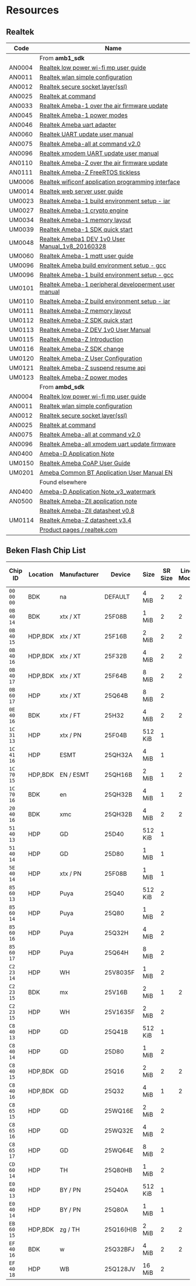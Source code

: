 # Resources

## Realtek

Code   | Name
-------|-----------------------------------------------------------------------------------------------------------------------------------------------------------------------------------------------------------------------------------
&nbsp; | From **amb1_sdk**
AN0004 | [Realtek low power wi-fi mp user guide](https://raw.githubusercontent.com/ambiot/amb1_sdk/0c8da639b097f01c60e419405aecfafab1d08e43/doc/AN0004%20Realtek%20low%20power%20wi-fi%20mp%20user%20guide.pdf)
AN0011 | [Realtek wlan simple configuration](https://raw.githubusercontent.com/ambiot/amb1_sdk/0c8da639b097f01c60e419405aecfafab1d08e43/doc/AN0011%20Realtek%20wlan%20simple%20configuration.pdf)
AN0012 | [Realtek secure socket layer(ssl)](https://raw.githubusercontent.com/ambiot/amb1_sdk/0c8da639b097f01c60e419405aecfafab1d08e43/doc/AN0012%20Realtek%20secure%20socket%20layer(ssl).pdf)
AN0025 | [Realtek at command](https://raw.githubusercontent.com/ambiot/amb1_sdk/0c8da639b097f01c60e419405aecfafab1d08e43/doc/AN0025%20Realtek%20at%20command.pdf)
AN0033 | [Realtek Ameba-1 over the air firmware update](https://raw.githubusercontent.com/ambiot/amb1_sdk/0c8da639b097f01c60e419405aecfafab1d08e43/doc/AN0033%20Realtek%20Ameba-1%20over%20the%20air%20firmware%20update.pdf)
AN0045 | [Realtek Ameba-1 power modes](https://raw.githubusercontent.com/ambiot/amb1_sdk/0c8da639b097f01c60e419405aecfafab1d08e43/doc/AN0045%20Realtek%20Ameba-1%20power%20modes.pdf)
AN0046 | [Realtek Ameba uart adapter](https://raw.githubusercontent.com/ambiot/amb1_sdk/0c8da639b097f01c60e419405aecfafab1d08e43/doc/AN0046%20Realtek%20Ameba%20uart%20adapter.pdf)
AN0060 | [Realtek UART update user manual](https://raw.githubusercontent.com/ambiot/amb1_sdk/0c8da639b097f01c60e419405aecfafab1d08e43/doc/AN0060%20Realtek%20UART%20update%20user%20manual.pdf)
AN0075 | [Realtek Ameba-all at command v2.0](https://raw.githubusercontent.com/ambiot/amb1_sdk/0c8da639b097f01c60e419405aecfafab1d08e43/doc/AN0075%20Realtek%20Ameba-all%20at%20command%20v2.0.pdf)
AN0096 | [Realtek xmodem UART update user manual](https://raw.githubusercontent.com/ambiot/amb1_sdk/0c8da639b097f01c60e419405aecfafab1d08e43/doc/AN0096%20Realtek%20xmodem%20UART%20update%20user%20manual.pdf)
AN0110 | [Realtek Ameba-Z over the air firmware update](https://raw.githubusercontent.com/ambiot/amb1_sdk/0c8da639b097f01c60e419405aecfafab1d08e43/doc/AN0110%20Realtek%20Ameba-Z%20over%20the%20air%20firmware%20update.pdf)
AN0111 | [Realtek Ameba-Z FreeRTOS tickless](https://raw.githubusercontent.com/ambiot/amb1_sdk/0c8da639b097f01c60e419405aecfafab1d08e43/doc/AN0111%20Realtek%20Ameba-Z%20FreeRTOS%20tickless.pdf)
UM0006 | [Realtek wificonf application programming interface](https://raw.githubusercontent.com/ambiot/amb1_sdk/0c8da639b097f01c60e419405aecfafab1d08e43/doc/UM0006%20Realtek%20wificonf%20application%20programming%20interface.pdf)
UM0014 | [Realtek web server user guide](https://raw.githubusercontent.com/ambiot/amb1_sdk/0c8da639b097f01c60e419405aecfafab1d08e43/doc/UM0014%20Realtek%20web%20server%20user%20guide.pdf)
UM0023 | [Realtek Ameba-1 build environment setup - iar](https://raw.githubusercontent.com/ambiot/amb1_sdk/0c8da639b097f01c60e419405aecfafab1d08e43/doc/UM0023%20Realtek%20Ameba-1%20build%20environment%20setup%20-%20iar.pdf)
UM0027 | [Realtek Ameba-1 crypto engine](https://raw.githubusercontent.com/ambiot/amb1_sdk/0c8da639b097f01c60e419405aecfafab1d08e43/doc/UM0027%20Realtek%20Ameba-1%20crypto%20engine.pdf)
UM0034 | [Realtek Ameba-1 memory layout](https://raw.githubusercontent.com/ambiot/amb1_sdk/0c8da639b097f01c60e419405aecfafab1d08e43/doc/UM0034%20Realtek%20Ameba-1%20memory%20layout.pdf)
UM0039 | [Realtek Ameba-1 SDK quick start](https://raw.githubusercontent.com/ambiot/amb1_sdk/0c8da639b097f01c60e419405aecfafab1d08e43/doc/UM0039%20Realtek%20Ameba-1%20SDK%20quick%20start.pdf)
UM0048 | [Realtek Ameba1 DEV 1v0 User Manual_1v8_20160328](https://raw.githubusercontent.com/ambiot/amb1_sdk/0c8da639b097f01c60e419405aecfafab1d08e43/doc/UM0048%20Realtek%20Ameba1%20DEV%201v0%20User%20Manual_1v8_20160328.pdf)
UM0060 | [Realtek Ameba-1 mqtt user guide](https://raw.githubusercontent.com/ambiot/amb1_sdk/0c8da639b097f01c60e419405aecfafab1d08e43/doc/UM0060%20Realtek%20Ameba-1%20mqtt%20user%20guide.pdf)
UM0096 | [Realtek Ameba build environment setup - gcc](https://raw.githubusercontent.com/ambiot/amb1_sdk/0c8da639b097f01c60e419405aecfafab1d08e43/doc/UM0096%20Realtek%20Ameba%20build%20environment%20setup%20-%20gcc.pdf)
UM0096 | [Realtek Ameba-1 build environment setup - gcc](https://raw.githubusercontent.com/ambiot/amb1_sdk/0c8da639b097f01c60e419405aecfafab1d08e43/doc/UM0096%20Realtek%20Ameba-1%20build%20environment%20setup%20-%20gcc.pdf)
UM0101 | [Realtek Ameba-1 peripheral developerment user manual](https://raw.githubusercontent.com/ambiot/amb1_sdk/0c8da639b097f01c60e419405aecfafab1d08e43/doc/UM0101%20Realtek%20Ameba-1%20peripheral%20developerment%20user%20manual.pdf)
UM0110 | [Realtek Ameba-Z build environment setup - iar](https://raw.githubusercontent.com/ambiot/amb1_sdk/0c8da639b097f01c60e419405aecfafab1d08e43/doc/UM0110%20Realtek%20Ameba-Z%20build%20environment%20setup%20-%20iar.pdf)
UM0111 | [Realtek Ameba-Z memory layout](https://raw.githubusercontent.com/ambiot/amb1_sdk/0c8da639b097f01c60e419405aecfafab1d08e43/doc/UM0111%20Realtek%20Ameba-Z%20memory%20layout.pdf)
UM0112 | [Realtek Ameba-Z SDK quick start](https://raw.githubusercontent.com/ambiot/amb1_sdk/0c8da639b097f01c60e419405aecfafab1d08e43/doc/UM0112%20Realtek%20Ameba-Z%20SDK%20quick%20start.pdf)
UM0113 | [Realtek Ameba-Z DEV 1v0 User Manual](https://raw.githubusercontent.com/ambiot/amb1_sdk/0c8da639b097f01c60e419405aecfafab1d08e43/doc/UM0113%20Realtek%20Ameba-Z%20DEV%201v0%20User%20Manual.pdf)
UM0115 | [Realtek Ameba-Z Introduction](https://raw.githubusercontent.com/ambiot/amb1_sdk/0c8da639b097f01c60e419405aecfafab1d08e43/doc/UM0115%20Realtek%20Ameba-Z%20Introduction.pdf)
UM0116 | [Realtek Ameba-Z SDK change](https://raw.githubusercontent.com/ambiot/amb1_sdk/0c8da639b097f01c60e419405aecfafab1d08e43/doc/UM0116%20Realtek%20Ameba-Z%20SDK%20change.pdf)
UM0120 | [Realtek Ameba-Z User Configuration](https://raw.githubusercontent.com/ambiot/amb1_sdk/0c8da639b097f01c60e419405aecfafab1d08e43/doc/UM0120%20Realtek%20Ameba-Z%20User%20Configuration.pdf)
UM0121 | [Realtek Ameba-Z suspend resume api](https://raw.githubusercontent.com/ambiot/amb1_sdk/0c8da639b097f01c60e419405aecfafab1d08e43/doc/UM0121%20Realtek%20Ameba-Z%20suspend%20resume%20api.pdf)
UM0123 | [Realtek Ameba-Z power modes](https://raw.githubusercontent.com/ambiot/amb1_sdk/0c8da639b097f01c60e419405aecfafab1d08e43/doc/UM0123%20Realtek%20Ameba-Z%20power%20modes.pdf)
&nbsp; | From **ambd_sdk**
AN0004 | [Realtek low power wi-fi mp user guide](https://raw.githubusercontent.com/ambiot/ambd_sdk/12dab4363fd0087eb4874461f8d3f6094110595f/doc/AN0004%20Realtek%20low%20power%20wi-fi%20mp%20user%20guide.pdf)
AN0011 | [Realtek wlan simple configuration](https://raw.githubusercontent.com/ambiot/ambd_sdk/12dab4363fd0087eb4874461f8d3f6094110595f/doc/AN0011%20Realtek%20wlan%20simple%20configuration.pdf)
AN0012 | [Realtek secure socket layer(ssl)](https://raw.githubusercontent.com/ambiot/ambd_sdk/12dab4363fd0087eb4874461f8d3f6094110595f/doc/AN0012%20Realtek%20secure%20socket%20layer(ssl).pdf)
AN0025 | [Realtek at command](https://raw.githubusercontent.com/ambiot/ambd_sdk/12dab4363fd0087eb4874461f8d3f6094110595f/doc/AN0025%20Realtek%20at%20command.pdf)
AN0075 | [Realtek Ameba-all at command v2.0](https://raw.githubusercontent.com/ambiot/ambd_sdk/12dab4363fd0087eb4874461f8d3f6094110595f/doc/AN0075%20Realtek%20Ameba-all%20at%20command%20v2.0.pdf)
AN0096 | [Realtek Ameba-all xmodem uart update firmware](https://raw.githubusercontent.com/ambiot/ambd_sdk/12dab4363fd0087eb4874461f8d3f6094110595f/doc/AN0096%20Realtek%20Ameba-all%20xmodem%20uart%20update%20firmware.pdf)
AN0400 | [Ameba-D Application Note](https://raw.githubusercontent.com/ambiot/ambd_sdk/12dab4363fd0087eb4874461f8d3f6094110595f/doc/AN0400%20Ameba-D%20Application%20Note.pdf)
UM0150 | [Realtek Ameba CoAP User Guide](https://raw.githubusercontent.com/ambiot/ambd_sdk/12dab4363fd0087eb4874461f8d3f6094110595f/doc/UM0150%20Realtek%20Ameba%20CoAP%20User%20Guide.pdf)
UM0201 | [Ameba Common BT Application User Manual EN](https://raw.githubusercontent.com/ambiot/ambd_sdk/12dab4363fd0087eb4874461f8d3f6094110595f/doc/UM0201%20Ameba%20Common%20BT%20Application%20User%20Manual%20EN.pdf)
&nbsp; | Found elsewhere
AN0400 | [Ameba-D Application Note_v3_watermark](https://files.seeedstudio.com/products/102110419/Basic%20documents/AN0400%20Ameba-D%20Application%20Note_v3_watermark.pdf)
AN0500 | [Realtek Ameba-ZII application note](https://www.e-paper-display.com/99IOT/00015797-AN0500-Realtek-Ameba-ZII-application-note.en_233850.pdf)
&nbsp; | [Realtek Ameba-ZII datasheet v0.8](https://www.e-paper-display.com/Ameba-Z_II_DataSheet_v0r8_RTL8720Cx_20190424%29.pdf)
UM0114 | [Realtek Ameba-Z datasheet v3.4](https://web.archive.org/web/20211203124711if_/https://adelectronicsru.files.wordpress.com/2018/10/um0114-realtek-ameba-z-data-sheet-v3-4.pdf)
&nbsp; | [Product pages / realtek.com](https://www.realtek.com/en/products/communications-network-ics/category/802-11b-g-n)

## Beken Flash Chip List

| Chip ID    | Location | Manufacturer | Device    | Size    | SR Size | Line Mode | CMP Post | Protect Post | Protect Mask | Protect All | Protect None | Protect Half | Unprotect Last Block | QE Bit Post | QE Bit | M Value | Mode Sel | Unprotect | Protect | cwMsk                    | sb | lb | SR Read | SR Write |
|------------|----------|--------------|-----------|---------|---------|-----------|----------|--------------|--------------|-------------|--------------|--------------|----------------------|-------------|--------|---------|----------|-----------|---------|--------------------------|----|----|---------|----------|
| `00 00 00` | BDK      | na           | DEFAULT   | 4 MiB   | 2       | 2         | 0        | 2            | 0x1F         | 0x00        | 0x00         | 0x00         | 0x000                | 0           | 0      | 0x00    | 0x01     |           |         |                          |    |    |         |          |
| `0B 40 14` | BDK      | xtx / XT     | 25F08B    | 1 MiB   | 2       | 2         | 14       | 2            | 0x1F         | 0x1F        | 0x00         | 0x0C         | 0x101                | 9           | 1      | 0xA0    | 0x01     |           |         |                          |    |    |         |          |
| `0B 40 15` | HDP,BDK  | xtx / XT     | 25F16B    | 2 MiB   | 2       | 2         | 14       | 2            | 0x1F         | 0x1F        | 0x00         | 0x0D         | 0x101                | 9           | 1      | 0xA0    | 0x01     | 0x00      | 0x07    | BIT(14) or BFD(0x1f,2,5) | 2  | 5  | `05 35` | `01`     |
| `0B 40 16` | HDP,BDK  | xtx / XT     | 25F32B    | 4 MiB   | 2       | 2         | 14       | 2            | 0x1F         | 0x1F        | 0x00         | 0x0E         | 0x101                | 9           | 1      | 0xA0    | 0x01     | 0x00      | 0x07    | BIT(14) or BFD(0x1f,2,5) | 2  | 5  | `05 35` | `01`     |
| `0B 40 17` | HDP,BDK  | xtx / XT     | 25F64B    | 8 MiB   | 2       | 2         | 14       | 2            | 0x1F         | 0x05        | 0x00         | 0x0E         | 0x109                | 9           | 1      | 0xA0    | 0x01     | 0x00      | 0x07    | BIT(14)or BFD(0x1f,2,5)  | 2  | 5  | `05 35` | `01`     |
| `0B 60 17` | HDP      | xtx / XT     | 25Q64B    | 8 MiB   | 2       |           |          |              |              |             |              |              |                      |             |        |         |          | 0x00      | 0x07    | BIT(14) or BFD(0x1f,2,5) | 2  | 5  | `05 35` | `01`     |
| `0E 40 16` | BDK      | xtx / FT     | 25H32     | 4 MiB   | 2       | 2         | 14       | 2            | 0x1F         | 0x1F        | 0x00         | 0x0E         | 0x101                | 9           | 1      | 0xA0    | 0x01     |           |         |                          |    |    |         |          |
| `1C 31 13` | HDP      | xtx / PN     | 25F04B    | 512 KiB | 1       |           |          |              |              |             |              |              |                      |             |        |         |          | 0x00      | 0x07    | BFD(0x0f,2,4)            | 2  | 4  | `05`    | `01`     |
| `1C 41 16` | HDP      | ESMT         | 25QH32A   | 4 MiB   | 1       |           |          |              |              |             |              |              |                      |             |        |         |          | 0x00      | 0x07    | BFD(0xf,2,5)             | 2  | 4  | `05`    | `01`     |
| `1C 70 15` | HDP,BDK  | EN / ESMT    | 25QH16B   | 2 MiB   | 1       | 2         | 0        | 2            | 0x1F         | 0x1F        | 0x00         | 0x0d         | 0x0d                 | 0           | 0      | 0xA5    | 0x01     | 0x00      | 0x07    | BFD(0xf,2,5)             | 2  | 4  | `05`    | `01`     |
| `1C 70 16` | BDK      | en           | 25QH32B   | 4 MiB   | 1       | 2         | 0        | 2            | 0x1F         | 0x1F        | 0x00         | 0x16         | 0x01B                | 0           | 0      | 0xA5    | 0x01     |           |         |                          |    |    |         |          |
| `20 40 16` | BDK      | xmc          | 25QH32B   | 4 MiB   | 2       | 2         | 14       | 2            | 0x1F         | 0x1F        | 0x00         | 0x0E         | 0x101                | 9           | 1      | 0xA0    | 0x01     |           |         |                          |    |    |         |          |
| `51 40 13` | HDP      | GD           | 25D40     | 512 KiB | 1       |           |          |              |              |             |              |              |                      |             |        |         |          | 0x00      | 0x07    | BFD(0x0f,2,3)            | 2  | 3  | `05`    | `01`     |
| `51 40 14` | HDP      | GD           | 25D80     | 1 MiB   | 1       |           |          |              |              |             |              |              |                      |             |        |         |          | 0x00      | 0x07    | BFD(0x0f,2,3)            | 2  | 3  | `05`    | `01`     |
| `5E 40 14` | HDP      | xtx / PN     | 25F08B    | 1 MiB   | 1       |           |          |              |              |             |              |              |                      |             |        |         |          | 0x00      | 0x07    | BFD(0x0f,2,4)            | 2  | 4  | `05`    | `01`     |
| `85 60 13` | HDP      | Puya         | 25Q40     | 512 KiB | 2       |           |          |              |              |             |              |              |                      |             |        |         |          | 0x00      | 0x07    | BIT(14) or BFD(0x1f,2,5) | 2  | 5  | `05 35` | `01`     |
| `85 60 14` | HDP      | Puya         | 25Q80     | 1 MiB   | 2       |           |          |              |              |             |              |              |                      |             |        |         |          | 0x00      | 0x07    | BIT(14) or BFD(0x1f,2,5) | 2  | 5  | `05 35` | `01`     |
| `85 60 16` | HDP      | Puya         | 25Q32H    | 4 MiB   | 2       |           |          |              |              |             |              |              |                      |             |        |         |          | 0x00      | 0x07    | BIT(14) or BFD(0x1f,2,5) | 2  | 5  | `05 35` | `01`     |
| `85 60 17` | HDP      | Puya         | 25Q64H    | 8 MiB   | 2       |           |          |              |              |             |              |              |                      |             |        |         |          | 0x00      | 0x07    | BIT(14) or BFD(0x1f,2,5) | 2  | 5  | `05 35` | `01`     |
| `C2 23 14` | HDP      | WH           | 25V8035F  | 1 MiB   | 2       |           |          |              |              |             |              |              |                      |             |        |         |          | 0x00      | 0x07    | BIT(12) or BFD(0x1f,2,4) | 2  | 5  | `05 15` | `01`     |
| `C2 23 15` | BDK      | mx           | 25V16B    | 2 MiB   | 1       | 2         | 0        | 2            | 0x0F         | 0x0F        | 0x00         | 0x0A         | 0x00E                | 6           | 1      | 0xA5    | 0x01     |           |         |                          |    |    |         |          |
| `C2 23 15` | HDP      | WH           | 25V1635F  | 2 MiB   | 2       |           |          |              |              |             |              |              |                      |             |        |         |          | 0x00      | 0x07    | BIT(12) or BFD(0x1f,2,4) | 2  | 5  | `05 15` | `01`     |
| `C8 40 13` | HDP      | GD           | 25Q41B    | 512 KiB | 1       |           |          |              |              |             |              |              |                      |             |        |         |          | 0x00      | 0x07    | BIT(14) or BFD(0x1f,2,3) | 2  | 3  | `05 35` | `01`     |
| `C8 40 14` | HDP      | GD           | 25D80     | 1 MiB   | 2       |           |          |              |              |             |              |              |                      |             |        |         |          | 0x00      | 0x07    | BIT(14) or BFD(0x1f,2,5) | 2  | 5  | `05 35` | `01`     |
| `C8 40 15` | HDP,BDK  | GD           | 25Q16     | 2 MiB   | 2       | 2         | 14       | 2            | 0x1F         | 0x1F        | 0x00         | 0x0D         | 0x101                | 9           | 1      | 0xA0    | 0x01     | 0x00      | 0x07    | BIT(14) or BFD(0x1f,2,5) | 2  | 5  | `05 35` | `01`     |
| `C8 40 16` | HDP,BDK  | GD           | 25Q32     | 4 MiB   | 1       | 2         | 0        | 2            | 0x1F         | 0x1F        | 0x00         | 0x0E         | 0x00E                | 0           | 0      | 0xA0    | 0x01     | 0x00      | 0x07    | BIT(14) or BFD(0x1f,2,5) | 2  | 5  | `05 35` | `01`     |
| `C8 65 15` | HDP      | GD           | 25WQ16E   | 2 MiB   | 2       |           |          |              |              |             |              |              |                      |             |        |         |          | 0x00      | 0x07    | BIT(14) or BFD(0x1f,2,5) | 2  | 5  | `05 35` | `01`     |
| `C8 65 16` | HDP      | GD           | 25WQ32E   | 4 MiB   | 2       |           |          |              |              |             |              |              |                      |             |        |         |          | 0x00      | 0x07    | BIT(14) or BFD(0x1f,2,5) | 2  | 5  | `05 35` | `01`     |
| `C8 65 17` | HDP      | GD           | 25WQ64E   | 8 MiB   | 2       |           |          |              |              |             |              |              |                      |             |        |         |          | 0x00      | 0x07    | BIT(14) or BFD(0x1f,2,5) | 2  | 5  | `05 35` | `01`     |
| `CD 60 14` | HDP      | TH           | 25Q80HB   | 1 MiB   | 2       |           |          |              |              |             |              |              |                      |             |        |         |          | 0x00      | 0x07    | BIT(14) or BFD(0x1f,2,5) | 2  | 5  | `05 35` | `01`     |
| `E0 40 13` | HDP      | BY / PN      | 25Q40A    | 512 KiB | 1       |           |          |              |              |             |              |              |                      |             |        |         |          | 0x00      | 0x07    | BIT(14) or BFD(0x1f,2,3) | 2  | 3  | `05 35` | `01`     |
| `E0 40 14` | HDP      | BY / PN      | 25Q80A    | 1 MiB   | 1       |           |          |              |              |             |              |              |                      |             |        |         |          | 0x00      | 0x07    | BIT(14) or BFD(0x1f,2,3) | 2  | 3  | `05 35` | `01`     |
| `EB 60 15` | HDP,BDK  | zg / TH      | 25Q16(H)B | 2 MiB   | 2       | 2         | 14       | 2            | 0x1F         | 0x1F        | 0x00         | 0x0D         | 0x101                | 9           | 1      | 0xA0    | 0x01     | 0x00      | 0x07    | BIT(14) or BFD(0x1f,2,5) | 2  | 5  | `05 35` | `01`     |
| `EF 40 16` | BDK      | w            | 25Q32BFJ  | 4 MiB   | 2       | 2         | 14       | 2            | 0x1F         | 0x1F        | 0x00         | 0x00         | 0x101                | 9           | 1      | 0xA0    | 0x01     |           |         |                          |    |    |         |          |
| `EF 40 18` | HDP      | WB           | 25Q128JV  | 16 MiB  | 2       |           |          |              |              |             |              |              |                      |             |        |         |          | 0x00      | 0x07    | BIT(14) or BFD(0x1f,2,5) | 2  | 5  | `05 35` | `01`     |
